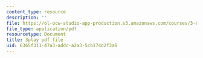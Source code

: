 ```yaml
---
content_type: resource
description: ''
file: https://ol-ocw-studio-app-production.s3.amazonaws.com/courses/3-091sc-introduction-to-solid-state-chemistry-fall-2010/6365f31147a3addca2a35cb174d2f3a6_qKh4mOlEZpE.pdf
file_type: application/pdf
resourcetype: Document
title: 3play pdf file
uid: 6365f311-47a3-addc-a2a3-5cb174d2f3a6
---
```

